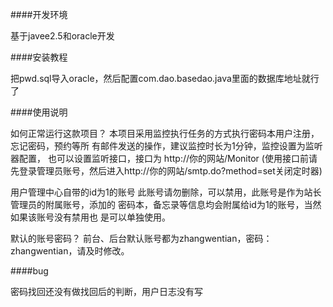 ####开发环境 

  基于javee2.5和oracle开发
  
  
####安装教程

  把pwd.sql导入oracle，然后配置com.dao.basedao.java里面的数据库地址就行了
  
####使用说明

如何正常运行这款项目？ 本项目采用监控执行任务的方式执行密码本用户注册，忘记密码，预约等所 有邮件发送的操作，建议监控时长为1分钟，监控设置为监听器配置，
也可以设置监听接口，接口为  http://你的网站/Monitor (使用接口前请先登录管理员账号，然后进入http://你的网站/smtp.do?method=set关闭定时器)

用户管理中心自带的id为1的账号 此账号请勿删除，可以禁用，此账号是作为站长管理员的附属账号，添加的 密码本，备忘录等信息均会附属给id为1的账号，当然如果该账号没有禁用也 是可以单独使用。

默认的账号密码？ 前台、后台默认账号都为zhangwentian，密码：zhangwentian，请及时修改。

  
####bug
  
  密码找回还没有做找回后的判断，用户日志没有写
